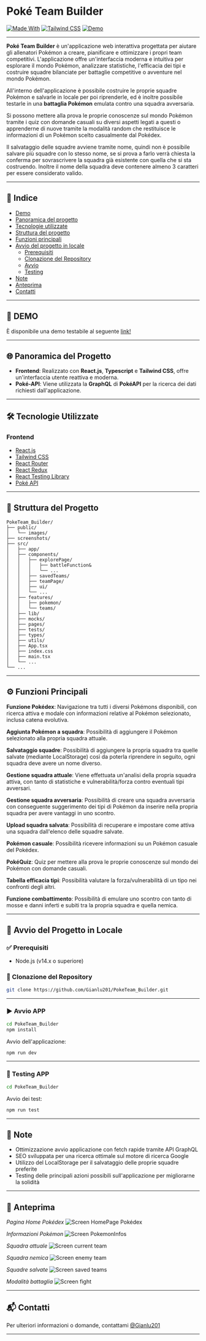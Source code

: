 # Poké Team Builder

[![Made With](https://img.shields.io/badge/Made%20with-React-blue)](https://github.com/Gianlu201/Klicko)
[![Tailwind CSS](https://img.shields.io/badge/Styled%20with-Tailwind%20CSS-38B2AC)](https://tailwindcss.com/)
[![Demo](https://img.shields.io/badge/Demo-Click_Me-ff0000)](https://poke-team-builder-eight.vercel.app/)

---

**Poké Team Builder** è un'applicazione web interattiva progettata per aiutare gli allenatori Pokémon a creare, pianificare e ottimizzare i propri team competitivi. L'applicazione offre un'interfaccia moderna e intuitiva per esplorare il mondo Pokémon, analizzare statistiche, l'efficacia dei tipi e costruire squadre bilanciate per battaglie competitive o avventure nel mondo Pokémon.

All'interno dell'applicazione è possibile costruire le proprie squadre Pokémon e salvarle in locale per poi riprenderle, ed è inoltre possibile testarle in una **battaglia Pokémon** emulata contro una squadra avversaria.

Si possono mettere alla prova le proprie conoscenze sul mondo Pokémon tramite i quiz con domande casuali su diversi aspetti legati a questi o apprenderne di nuove tramite la modalità random che restituisce le informazioni di un Pokémon scelto casualmente dal Pokédex.

Il salvataggio delle squadre avviene tramite nome, quindi non è possibile salvare più squadre con lo stesso nome, se si prova a farlo verrà chiesta la conferma per sovrascrivere la squadra già esistente con quella che si sta costruendo. Inoltre il nome della squadra deve contenere almeno 3 caratteri per essere considerato valido.

---

## 🧭 Indice

- [Demo](#-demo)
- [Panoramica del progetto](#-panoramica-del-progetto)
- [Tecnologie utilizzate](#%EF%B8%8F-tecnologie-utilizzate)
- [Struttura del progetto](#-struttura-del-progetto)
- [Funzioni principali](#%EF%B8%8F-funzioni-principali)
- [Avvio del progetto in locale](#-avvio-del-progetto-in-locale)
  - [Prerequisiti](#-prerequisiti)
  - [Clonazione del Repository](#-clonazione-del-repository)
  - [Avvio](#%EF%B8%8F-avvio-app)
  - [Testing](#-testing-app)
- [Note](#-note)
- [Anteprima](#-anteprima)
- [Contatti](#-contatti)

---

## 👀 DEMO

È disponibile una demo testabile al seguente [link!](https://poke-team-builder-eight.vercel.app/)

---

## 🌐 Panoramica del Progetto

- **Frontend**: Realizzato con **React.js**, **Typescript** e **Tailwind CSS**, offre un'interfaccia utente reattiva e moderna.
- **Poké-API**: Viene utilizzata la **GraphQL** di **PokéAPI** per la ricerca dei dati richiesti dall'applicazione.

---

## 🛠️ Tecnologie Utilizzate

### Frontend

- [React.js](https://reactjs.org/)
- [Tailwind CSS](https://tailwindcss.com/)
- [React Router](https://reactrouter.com/)
- [React Redux](https://react-redux.js.org/)
- [React Testing Library](https://testing-library.com/docs/react-testing-library/intro/)
- [Poké API](https://pokeapi.co/docs/graphql)

---

## 📂 Struttura del Progetto

```
PokeTeam_Builder/
├── public/
│   └── images/
├── screenshots/
├── src/
│   ├── app/
│   ├── components/
│   │   ├── explorePage/
│   │   │   ├── battleFunction&
│   │   │   └── ...
│   │   ├── savedTeams/
│   │   ├── teamPage/
│   │   ├── ui/
│   │   └── ...
│   ├── features/
│   │   ├── pokemon/
│   │   └── teams/
│   ├── lib/
│   ├── mocks/
│   ├── pages/
│   ├── tests/
│   ├── types/
│   ├── utils/
│   ├── App.tsx
│   ├── index.css
│   ├── main.tsx
│   └── ...
└── ...
```

---

## ⚙️ Funzioni Principali

**Funzione Pokédex**: Navigazione tra tutti i diversi Pokémons disponibili, con ricerca attiva e modale con informazioni relative al Pokémon selezionato, inclusa catena evolutiva.

**Aggiunta Pokémon a squadra**: Possibilità di aggiungere il Pokémon selezionato alla propria squadra attuale.

**Salvataggio squadre**: Possibilità di aggiungere la propria squadra tra quelle salvate (mediante LocalStorage) così da poterla riprendere in seguito, ogni squadra deve avere un nome diverso.

**Gestione squadra attuale**: Viene effettuata un'analisi della propria squadra attiva, con tanto di statistiche e vulnerabilità/forza contro eventuali tipi avversari.

**Gestione squadra avversaria**: Possibilità di creare una squadra avversaria con conseguente suggerimento dei tipi di Pokémon da inserire nella propria squadra per avere vantaggi in uno scontro.

**Upload squadra salvata**: Possibilità di recuperare e impostare come attiva una squadra dall'elenco delle squadre salvate.

**Pokémon casuale**: Possibilità ricevere informazioni su un Pokémon casuale del Pokédex.

**PokéQuiz**: Quiz per mettere alla prova le proprie conoscenze sul mondo dei Pokémon con domande casuali.

**Tabella efficacia tipi**: Possibilità valutare la forza/vulnerabilità di un tipo nei confronti degli altri.

**Funzione combattimento**: Possibilità di emulare uno scontro con tanto di mosse e danni inferti e subiti tra la propria squadra e quella nemica.

---

## 🚀 Avvio del Progetto in Locale

### ✅ Prerequisiti

- Node.js (v14.x o superiore)

### 🔄 Clonazione del Repository

```bash
git clone https://github.com/Gianlu201/PokeTeam_Builder.git
```

---

### ▶️ Avvio APP

```bash
cd PokeTeam_Builder
npm install
```

Avvio dell'applicazione:

```bash
npm run dev
```

---

### 🧪 Testing APP

```bash
cd PokeTeam_Builder
```

Avvio dei test:

```bash
npm run test
```

---

## 💯 Note

- Ottimizzazione avvio applicazione con fetch rapide tramite API GraphQL
- SEO sviluppata per una ricerca ottimale sul motore di ricerca Google
- Utilizzo del LocalStorage per il salvataggio delle proprie squadre preferite
- Testing delle principali azioni possibili sull'applicazione per migliorarne la solidità

---

## 📸 Anteprima

_Pagina Home Pokédex_
![Screen HomePage Pokédex](screenshots/pokedexHome.jpg)

_Informazioni Pokémon_
![Screen PokemonInfos](screenshots/pokeInfos.jpg)

_Squadra attuale_
![Screen current team](screenshots/currentTeam.jpg)

_Squadra nemica_
![Screen enemy team](screenshots/enemyTeam.jpg)

_Squadre salvate_
![Screen saved teams](screenshots/savedTeams.jpg)

_Modalità battaglia_
![Screen fight](screenshots/fightMode.jpg)

---

## 📬 Contatti

Per ulteriori informazioni o domande, contattami [@Gianlu201](https://github.com/Gianlu201)

---
